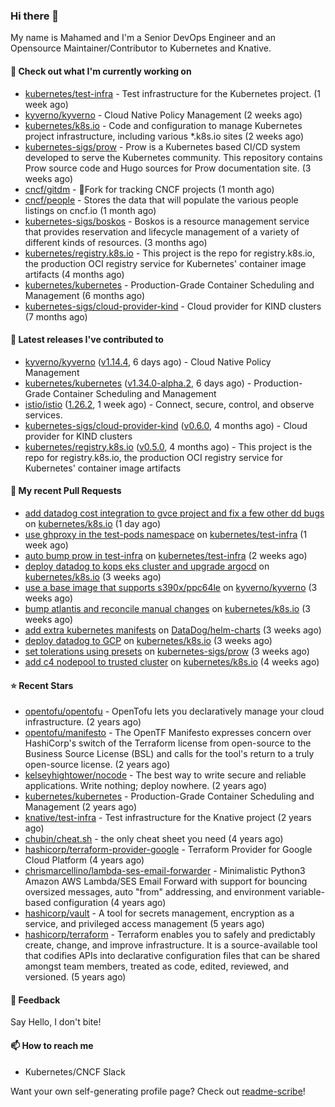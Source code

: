 ### Hi there 👋

My name is Mahamed and I'm a Senior DevOps Engineer and an Opensource Maintainer/Contributor to Kubernetes and Knative.

#### 👷 Check out what I'm currently working on

- [kubernetes/test-infra](https://github.com/kubernetes/test-infra) - Test infrastructure for the Kubernetes project. (1 week ago)
- [kyverno/kyverno](https://github.com/kyverno/kyverno) - Cloud Native Policy Management (2 weeks ago)
- [kubernetes/k8s.io](https://github.com/kubernetes/k8s.io) - Code and configuration to manage Kubernetes project infrastructure, including various *.k8s.io sites (2 weeks ago)
- [kubernetes-sigs/prow](https://github.com/kubernetes-sigs/prow) - Prow is a Kubernetes based CI/CD system developed to serve the Kubernetes community. This repository contains Prow source code and Hugo sources for Prow documentation site.  (3 weeks ago)
- [cncf/gitdm](https://github.com/cncf/gitdm) - 📜Fork for tracking CNCF projects (1 month ago)
- [cncf/people](https://github.com/cncf/people) - Stores the data that will populate the various people listings on cncf.io (1 month ago)
- [kubernetes-sigs/boskos](https://github.com/kubernetes-sigs/boskos) - Boskos is a resource management service that provides reservation and lifecycle management of a variety of different kinds of resources. (3 months ago)
- [kubernetes/registry.k8s.io](https://github.com/kubernetes/registry.k8s.io) - This project is the repo for registry.k8s.io, the production OCI registry service for Kubernetes&#39; container image artifacts (4 months ago)
- [kubernetes/kubernetes](https://github.com/kubernetes/kubernetes) - Production-Grade Container Scheduling and Management (6 months ago)
- [kubernetes-sigs/cloud-provider-kind](https://github.com/kubernetes-sigs/cloud-provider-kind) - Cloud provider for KIND clusters (7 months ago)

#### 🔭 Latest releases I've contributed to

- [kyverno/kyverno](https://github.com/kyverno/kyverno) ([v1.14.4](https://github.com/kyverno/kyverno/releases/tag/v1.14.4), 6 days ago) - Cloud Native Policy Management
- [kubernetes/kubernetes](https://github.com/kubernetes/kubernetes) ([v1.34.0-alpha.2](https://github.com/kubernetes/kubernetes/releases/tag/v1.34.0-alpha.2), 6 days ago) - Production-Grade Container Scheduling and Management
- [istio/istio](https://github.com/istio/istio) ([1.26.2](https://github.com/istio/istio/releases/tag/1.26.2), 1 week ago) - Connect, secure, control, and observe services.
- [kubernetes-sigs/cloud-provider-kind](https://github.com/kubernetes-sigs/cloud-provider-kind) ([v0.6.0](https://github.com/kubernetes-sigs/cloud-provider-kind/releases/tag/v0.6.0), 4 months ago) - Cloud provider for KIND clusters
- [kubernetes/registry.k8s.io](https://github.com/kubernetes/registry.k8s.io) ([v0.5.0](https://github.com/kubernetes/registry.k8s.io/releases/tag/v0.5.0), 4 months ago) - This project is the repo for registry.k8s.io, the production OCI registry service for Kubernetes&#39; container image artifacts

#### 🔨 My recent Pull Requests

- [add datadog cost integration to gvce project and fix a few other dd bugs](https://github.com/kubernetes/k8s.io/pull/8260) on [kubernetes/k8s.io](https://github.com/kubernetes/k8s.io) (1 day ago)
- [use ghproxy in the test-pods namespace](https://github.com/kubernetes/test-infra/pull/35027) on [kubernetes/test-infra](https://github.com/kubernetes/test-infra) (1 week ago)
- [auto bump prow in test-infra](https://github.com/kubernetes/test-infra/pull/34993) on [kubernetes/test-infra](https://github.com/kubernetes/test-infra) (2 weeks ago)
- [deploy datadog to kops eks cluster and upgrade argocd](https://github.com/kubernetes/k8s.io/pull/8180) on [kubernetes/k8s.io](https://github.com/kubernetes/k8s.io) (3 weeks ago)
- [use a base image that supports s390x/ppc64le](https://github.com/kyverno/kyverno/pull/13349) on [kyverno/kyverno](https://github.com/kyverno/kyverno) (3 weeks ago)
- [bump atlantis and reconcile manual changes](https://github.com/kubernetes/k8s.io/pull/8176) on [kubernetes/k8s.io](https://github.com/kubernetes/k8s.io) (3 weeks ago)
- [add extra kubernetes manifests](https://github.com/DataDog/helm-charts/pull/1904) on [DataDog/helm-charts](https://github.com/DataDog/helm-charts) (3 weeks ago)
- [deploy datadog to GCP](https://github.com/kubernetes/k8s.io/pull/8175) on [kubernetes/k8s.io](https://github.com/kubernetes/k8s.io) (3 weeks ago)
- [set tolerations using presets](https://github.com/kubernetes-sigs/prow/pull/473) on [kubernetes-sigs/prow](https://github.com/kubernetes-sigs/prow) (3 weeks ago)
- [add c4 nodepool to trusted cluster](https://github.com/kubernetes/k8s.io/pull/8157) on [kubernetes/k8s.io](https://github.com/kubernetes/k8s.io) (4 weeks ago)

#### ⭐ Recent Stars

- [opentofu/opentofu](https://github.com/opentofu/opentofu) - OpenTofu lets you declaratively manage your cloud infrastructure. (2 years ago)
- [opentofu/manifesto](https://github.com/opentofu/manifesto) - The OpenTF Manifesto expresses concern over HashiCorp&#39;s switch of the Terraform license from open-source to the Business Source License (BSL) and calls for the tool&#39;s return to a truly open-source license. (2 years ago)
- [kelseyhightower/nocode](https://github.com/kelseyhightower/nocode) - The best way to write secure and reliable applications. Write nothing; deploy nowhere. (2 years ago)
- [kubernetes/kubernetes](https://github.com/kubernetes/kubernetes) - Production-Grade Container Scheduling and Management (2 years ago)
- [knative/test-infra](https://github.com/knative/test-infra) - Test infrastructure for the Knative project (2 years ago)
- [chubin/cheat.sh](https://github.com/chubin/cheat.sh) - the only cheat sheet you need (4 years ago)
- [hashicorp/terraform-provider-google](https://github.com/hashicorp/terraform-provider-google) - Terraform Provider for Google Cloud Platform (4 years ago)
- [chrismarcellino/lambda-ses-email-forwarder](https://github.com/chrismarcellino/lambda-ses-email-forwarder) - Minimalistic Python3 Amazon AWS Lambda/SES Email Forward with support for bouncing oversized messages, auto &#34;from&#34; addressing, and environment variable-based configuration (4 years ago)
- [hashicorp/vault](https://github.com/hashicorp/vault) - A tool for secrets management, encryption as a service, and privileged access management (5 years ago)
- [hashicorp/terraform](https://github.com/hashicorp/terraform) - Terraform enables you to safely and predictably create, change, and improve infrastructure. It is a source-available tool that codifies APIs into declarative configuration files that can be shared amongst team members, treated as code, edited, reviewed, and versioned. (5 years ago)

#### 💬 Feedback

Say Hello, I don't bite!

#### 📫 How to reach me

- Kubernetes/CNCF Slack

Want your own self-generating profile page? Check out [readme-scribe](https://github.com/muesli/readme-scribe)!


